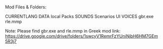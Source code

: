 Mod Files & Folders: 

CURRENTLANG
DATA
local
Packs
SOUNDS
Scenarios
UI
VOICES
gbr.exe
rle.mmp

Note: Please find gbr.exe and rle.mmp in Greek mod
link: https://drive.google.com/drive/folders/1swcyV1RemrFzYUniNjbH6HM7GEm5R3j7